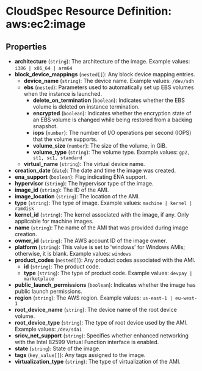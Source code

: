 # CloudSpec Resource Definition: aws:ec2:image


## Properties

* **architecture**
(`string`):
The architecture of the image.
Example values: `i386 | x86_64 | arm64`
* **block_device_mappings**
(`nested[]`):
Any block device mapping entries.
    * **device_name**
(`string`):
The device name.
Example values: `/dev/sdh`
    * **ebs**
(`nested`):
Parameters used to automatically set up EBS volumes when the instance is launched.
        * **delete_on_termination**
(`boolean`):
Indicates whether the EBS volume is deleted on instance termination.
        * **encrypted**
(`boolean`):
Indicates whether the encryption state of an EBS volume is changed while being restored from a backing snapshot.
        * **iops**
(`number`):
The number of I/O operations per second (IOPS) that the volume supports.
        * **volume_size**
(`number`):
The size of the volume, in GiB.
        * **volume_type**
(`string`):
The volume type.
Example values: `gp2, st1, sc1, standard`
    * **virtual_name**
(`string`):
The virtual device name.
* **creation_date**
(`date`):
The date and time the image was created.
* **ena_support**
(`boolean`):
Flag indicating ENA support.
* **hypervisor**
(`string`):
The hypervisor type of the image.
* **image_id**
(`string`):
The ID of the AMI.
* **image_location**
(`string`):
The location of the AMI.
* **type**
(`string`):
The type of image.
Example values: `machine | kernel | ramdisk`
* **kernel_id**
(`string`):
The kernel associated with the image, if any. Only applicable for machine images.
* **name**
(`string`):
The name of the AMI that was provided during image creation.
* **owner_id**
(`string`):
The AWS account ID of the image owner.
* **platform**
(`string`):
This value is set to 'windows' for Windows AMIs; otherwise, it is blank.
Example values: `windows`
* **product_codes**
(`nested[]`):
Any product codes associated with the AMI.
    * **id**
(`string`):
The product code.
    * **type**
(`string`):
The type of product code.
Example values: `devpay | marketplace`
* **public_launch_permissions**
(`boolean`):
Indicates whether the image has public launch permissions.
* **region**
(`string`):
The AWS region.
Example values: `us-east-1 | eu-west-1`
* **root_device_name**
(`string`):
The device name of the root device volume.
* **root_device_type**
(`string`):
The type of root device used by the AMI.
Example values: `/dev/sda1`
* **sriov_net_support**
(`string`):
Specifies whether enhanced networking with the Intel 82599 Virtual Function interface is enabled.
* **state**
(`string`):
State of the image.
* **tags**
(`key_value[]`):
Any tags assigned to the image.
* **virtualization_type**
(`string`):
The type of virtualization of the AMI.

